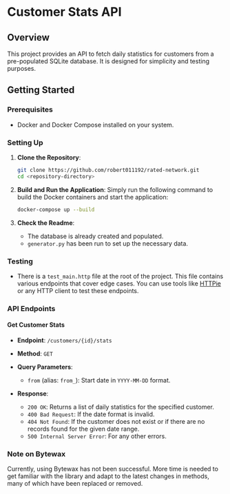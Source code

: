 # Customer Stats API

## Overview

This project provides an API to fetch daily statistics for customers from a pre-populated SQLite database. It is designed for simplicity and testing purposes.

## Getting Started

### Prerequisites

- Docker and Docker Compose installed on your system.

### Setting Up

1. **Clone the Repository**:
    ```sh
    git clone https://github.com/robert011192/rated-network.git
    cd <repository-directory>
    ```

2. **Build and Run the Application**:
    Simply run the following command to build the Docker containers and start the application:
    ```sh
    docker-compose up --build
    ```

3. **Check the Readme**:
    - The database is already created and populated.
    - `generator.py` has been run to set up the necessary data.

### Testing

- There is a `test_main.http` file at the root of the project. This file contains various endpoints that cover edge cases. You can use tools like [HTTPie](https://httpie.io/) or any HTTP client to test these endpoints.

### API Endpoints

#### Get Customer Stats

- **Endpoint**: `/customers/{id}/stats`
- **Method**: `GET`
- **Query Parameters**:
  - `from` (alias: `from_`): Start date in `YYYY-MM-DD` format.

- **Response**: 
  - `200 OK`: Returns a list of daily statistics for the specified customer.
  - `400 Bad Request`: If the date format is invalid.
  - `404 Not Found`: If the customer does not exist or if there are no records found for the given date range.
  - `500 Internal Server Error`: For any other errors.

### Note on Bytewax

Currently, using Bytewax has not been successful. More time is needed to get familiar with the library and adapt to the latest changes in methods, many of which have been replaced or removed.
